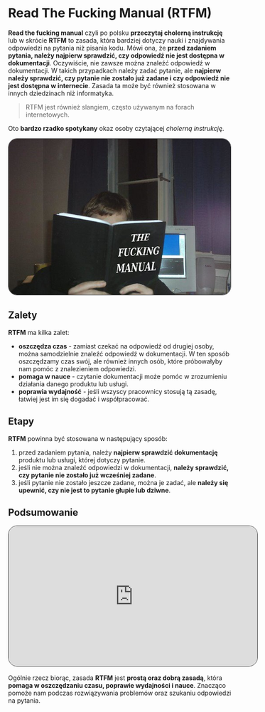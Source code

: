 # Read The Fucking Manual (RTFM)

**Read the fucking manual** czyli po polsku **przeczytaj cholerną instrukcję** lub w skrócie **RTFM** to zasada, która bardziej dotyczy nauki i znajdywania odpowiedzi na pytania niż pisania kodu. Mówi ona, że **przed zadaniem pytania, należy najpierw sprawdzić, czy odpowiedź nie jest dostępna w dokumentacji**. Oczywiście, nie zawsze można znaleźć odpowiedź w dokumentacji. W takich przypadkach należy zadać pytanie, ale **najpierw należy sprawdzić, czy pytanie nie zostało już zadane i czy odpowiedź nie jest dostępna w internecie**. Zasada ta może być również stosowana w innych dziedzinach niż informatyka. 

> RTFM jest również slangiem, często używanym na forach internetowych.

Oto **bardzo rzadko spotykany** okaz osoby czytającej *cholerną instrukcję*.

<img style="border: 1px solid rgb(49, 49, 49); border-radius: 20px;" src="imgs/2.png">

## Zalety
**RTFM** ma kilka zalet:
- **oszczędza czas** - zamiast czekać na odpowiedź od drugiej osoby, można samodzielnie znaleźć odpowiedź w dokumentacji. W ten sposób oszczędzamy czas swój, ale również innych osób, które próbowałyby nam pomóc z znalezieniem odpowiedzi.
- **pomaga w nauce** - czytanie dokumentacji może pomóc w zrozumieniu działania danego produktu lub usługi.
- **poprawia wydajność** - jeśli wszyscy pracownicy stosują tą zasadę, łatwiej jest im się dogadać i współpracować.

## Etapy
**RTFM** powinna być stosowana w następujący sposób:
1. przed zadaniem pytania, należy **najpierw sprawdzić dokumentację** produktu lub usługi, której dotyczy pytanie.
2. jeśli nie można znaleźć odpowiedzi w dokumentacji, **należy sprawdzić, czy pytanie nie zostało już wcześniej zadane**.
3. jeśli pytanie nie zostało jeszcze zadane, można je zadać, ale **należy się upewnić, czy nie jest to pytanie głupie lub dziwne**.

## Podsumowanie
<iframe width="560" height="315" style="border: 1px solid rgb(49, 49, 49); border-radius: 20px;" src="https://www.youtube-nocookie.com/embed/-XqpAvOaYgY?si=z_XFEv_xPVY4vi9k" title="YouTube video player" frameborder="0" allow="accelerometer; autoplay; clipboard-write; encrypted-media; gyroscope; picture-in-picture; web-share" allowfullscreen></iframe>

Ogólnie rzecz biorąc, zasada **RTFM** jest **prostą oraz dobrą zasadą**, która **pomaga w oszczędzaniu czasu, poprawie wydajności i nauce**. Znacząco pomoże nam podczas rozwiązywania problemów oraz szukaniu odpowiedzi na pytania.

